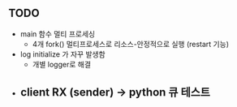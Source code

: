 ## TODO

- main 함수 멀티 프로세싱
    - 4개 fork() 멀티프로세스로 리소스-안정적으로 실행 (restart 기능)
- log initialize 가 자꾸 발생함
    - 개별 logger로 해결
- client RX (sender) -> python 큐 테스트
    - 